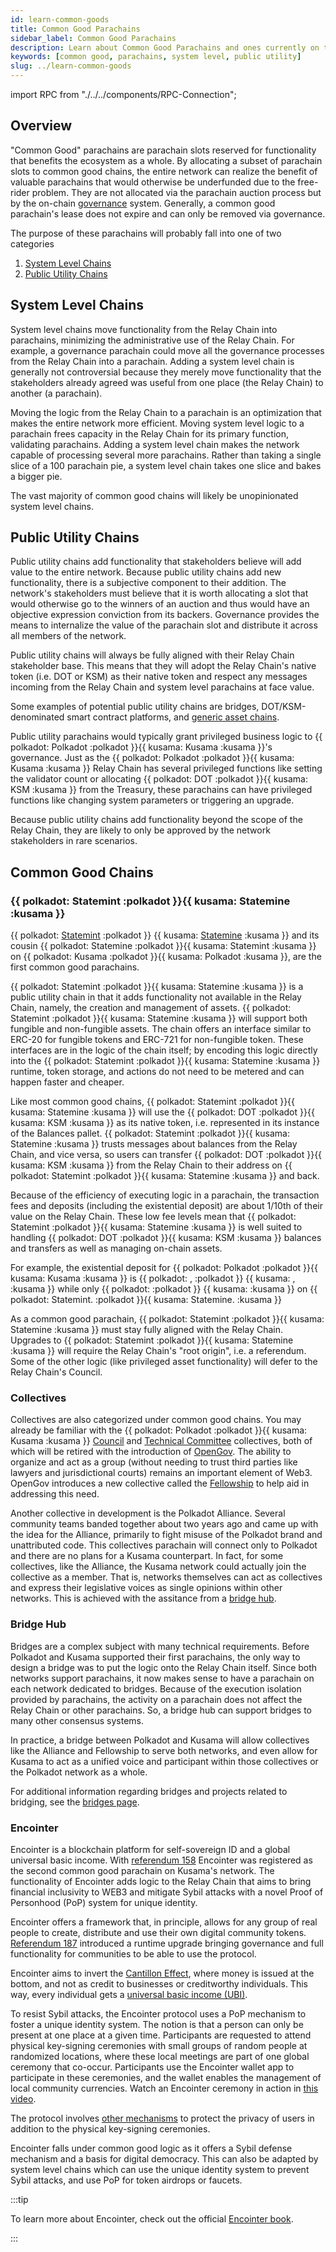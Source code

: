 ```yaml
---
id: learn-common-goods
title: Common Good Parachains
sidebar_label: Common Good Parachains
description: Learn about Common Good Parachains and ones currently on the network.
keywords: [common good, parachains, system level, public utility]
slug: ../learn-common-goods
---
```


import RPC from "./../../components/RPC-Connection";

## Overview

"Common Good" parachains are parachain slots reserved for functionality that benefits the ecosystem
as a whole. By allocating a subset of parachain slots to common good chains, the entire network can
realize the benefit of valuable parachains that would otherwise be underfunded due to the free-rider
problem. They are not allocated via the parachain auction process but by the on-chain
[governance](learn-governance.md) system. Generally, a common good parachain's lease does not expire
and can only be removed via governance.

The purpose of these parachains will probably fall into one of two categories

1. [System Level Chains](#system-level-chains)
2. [Public Utility Chains](#public-utility-chains)

## System Level Chains

System level chains move functionality from the Relay Chain into parachains, minimizing the
administrative use of the Relay Chain. For example, a governance parachain could move all the
governance processes from the Relay Chain into a parachain. Adding a system level chain is generally
not controversial because they merely move functionality that the stakeholders already agreed was
useful from one place (the Relay Chain) to another (a parachain).

Moving the logic from the Relay Chain to a parachain is an optimization that makes the entire
network more efficient. Moving system level logic to a parachain frees capacity in the Relay Chain
for its primary function, validating parachains. Adding a system level chain makes the network
capable of processing several more parachains. Rather than taking a single slice of a 100 parachain
pie, a system level chain takes one slice and bakes a bigger pie.

The vast majority of common good chains will likely be unopinionated system level chains.

## Public Utility Chains

Public utility chains add functionality that stakeholders believe will add value to the entire
network. Because public utility chains add new functionality, there is a subjective component to
their addition. The network's stakeholders must believe that it is worth allocating a slot that
would otherwise go to the winners of an auction and thus would have an objective expression
conviction from its backers. Governance provides the means to internalize the value of the parachain
slot and distribute it across all members of the network.

Public utility chains will always be fully aligned with their Relay Chain stakeholder base. This
means that they will adopt the Relay Chain's native token (i.e. DOT or KSM) as their native token
and respect any messages incoming from the Relay Chain and system level parachains at face value.

Some examples of potential public utility chains are bridges, DOT/KSM-denominated smart contract
platforms, and [generic asset chains](#statemint).

Public utility parachains would typically grant privileged business logic to
{{ polkadot: Polkadot :polkadot }}{{ kusama: Kusama :kusama }}'s governance. Just as the
{{ polkadot: Polkadot :polkadot }}{{ kusama: Kusama :kusama }} Relay Chain has several privileged
functions like setting the validator count or allocating
{{ polkadot: DOT :polkadot }}{{ kusama: KSM :kusama }} from the Treasury, these parachains can have
privileged functions like changing system parameters or triggering an upgrade.

Because public utility chains add functionality beyond the scope of the Relay Chain, they are likely
to only be approved by the network stakeholders in rare scenarios.

## Common Good Chains

### {{ polkadot: Statemint :polkadot }}{{ kusama: Statemine :kusama }}

{{ polkadot: [Statemint](https://github.com/paritytech/cumulus#statemint-) :polkadot }}
{{ kusama: [Statemine](https://github.com/paritytech/cumulus#statemint-) :kusama }} and its cousin
{{ polkadot: Statemine :polkadot }}{{ kusama: Statemint :kusama }} on
{{ polkadot: Kusama :polkadot }}{{ kusama: Polkadot :kusama }}, are the first common good
parachains.

{{ polkadot: Statemint :polkadot }}{{ kusama: Statemine :kusama }} is a public utility chain in that
it adds functionality not available in the Relay Chain, namely, the creation and management of
assets. {{ polkadot: Statemint :polkadot }}{{ kusama: Statemine :kusama }} will support both
fungible and non-fungible assets. The chain offers an interface similar to ERC-20 for fungible
tokens and ERC-721 for non-fungible token. These interfaces are in the logic of the chain itself; by
encoding this logic directly into the
{{ polkadot: Statemint :polkadot }}{{ kusama: Statemine :kusama }} runtime, token storage, and
actions do not need to be metered and can happen faster and cheaper.

Like most common good chains, {{ polkadot: Statemint :polkadot }}{{ kusama: Statemine :kusama }}
will use the {{ polkadot: DOT :polkadot }}{{ kusama: KSM :kusama }} as its native token, i.e.
represented in its instance of the Balances pallet.
{{ polkadot: Statemint :polkadot }}{{ kusama: Statemine :kusama }} trusts messages about balances
from the Relay Chain, and vice versa, so users can transfer
{{ polkadot: DOT :polkadot }}{{ kusama: KSM :kusama }} from the Relay Chain to their address on
{{ polkadot: Statemint :polkadot }}{{ kusama: Statemine :kusama }} and back.

Because of the efficiency of executing logic in a parachain, the transaction fees and deposits
(including the existential deposit) are about 1/10th of their value on the Relay Chain. These low
fee levels mean that {{ polkadot: Statemint :polkadot }}{{ kusama: Statemine :kusama }} is well
suited to handling {{ polkadot: DOT :polkadot }}{{ kusama: KSM :kusama }} balances and transfers as
well as managing on-chain assets.

For example, the existential deposit for
{{ polkadot: Polkadot :polkadot }}{{ kusama: Kusama :kusama }} is
{{ polkadot: <RPC network="polkadot" path="consts.balances.existentialDeposit" defaultValue={10000000000} filter="humanReadable"/>,  :polkadot }}
{{ kusama: <RPC network="kusama" path="consts.balances.existentialDeposit" defaultValue={333333333} filter="humanReadable"/>,  :kusama }}
while only
{{ polkadot: <RPC network="statemint" path="consts.balances.existentialDeposit" defaultValue={1000000000} filter="humanReadable"/>  :polkadot }}
{{ kusama: <RPC network="statemine" path="consts.balances.existentialDeposit" defaultValue={3333333} filter="humanReadable"/>  :kusama }}
on {{ polkadot: Statemint. :polkadot }}{{ kusama: Statemine. :kusama }}

As a common good parachain, {{ polkadot: Statemint :polkadot }}{{ kusama: Statemine :kusama }} must
stay fully aligned with the Relay Chain. Upgrades to
{{ polkadot: Statemint :polkadot }}{{ kusama: Statemine :kusama }} will require the Relay Chain's
"root origin", i.e. a referendum. Some of the other logic (like privileged asset functionality) will
defer to the Relay Chain's Council.

### Collectives

Collectives are also categorized under common good chains. You may already be familiar with the
{{ polkadot: Polkadot :polkadot }}{{ kusama: Kusama :kusama }}
[Council](./learn-governance.md#council) and
[Technical Committee](./learn-governance.md#technical-committee) collectives, both of which will be
retired with the introduction of [OpenGov](./learn-opengov.md). The ability to organize and act as a
group (without needing to trust third parties like lawyers and jurisdictional courts) remains an
important element of Web3. OpenGov introduces a new collective called the
[Fellowship](./learn-opengov.md#fellowship) to help aid in addressing this need.

Another collective in development is the Polkadot Alliance. Several community teams banded together
about two years ago and came up with the idea for the Alliance, primarily to fight misuse of the
Polkadot brand and unattributed code. This collectives parachain will connect only to Polkadot and
there are no plans for a Kusama counterpart. In fact, for some collectives, like the Alliance, the
Kusama network could actually join the collective as a member. That is, networks themselves can act
as collectives and express their legislative voices as single opinions within other networks. This
is achieved with the assitance from a [bridge hub](#bridges).

### Bridge Hub

Bridges are a complex subject with many technical requirements. Before Polkadot and Kusama supported
their first parachains, the only way to design a bridge was to put the logic onto the Relay Chain
itself. Since both networks support parachains, it now makes sense to have a parachain on each
network dedicated to bridges. Because of the execution isolation provided by parachains, the
activity on a parachain does not affect the Relay Chain or other parachains. So, a bridge hub can
support bridges to many other consensus systems.

In practice, a bridge between Polkadot and Kusama will allow collectives like the Alliance and
Fellowship to serve both networks, and even allow for Kusama to act as a unified voice and
participant within those collectives or the Polkadot network as a whole.

For additional information regarding bridges and projects related to bridging, see the
[bridges page](learn-bridges.md).

### Encointer

Encointer is a blockchain platform for self-sovereign ID and a global universal basic income. With
[referendum 158](https://kusama.polkassembly.io/referendum/158) Encointer was registered as the
second common good parachain on Kusama's network. The functionality of Encointer adds logic to the
Relay Chain that aims to bring financial inclusivity to WEB3 and mitigate Sybil attacks with a novel
Proof of Personhood (PoP) system for unique identity.

Encointer offers a framework that, in principle, allows for any group of real people to create,
distribute and use their own digital community tokens.
[Referendum 187](https://kusama.polkassembly.io/referendum/187) introduced a runtime upgrade
bringing governance and full functionality for communities to be able to use the protocol.

Encointer aims to invert the
[Cantillon Effect](https://www.newworldencyclopedia.org/entry/Richard_Cantillon), where money is
issued at the bottom, and not as credit to businesses or creditworthy individuals. This way, every
individual gets a [universal basic income (UBI)](https://book.encointer.org/economics-ubi.html).

To resist Sybil attacks, the Encointer protocol uses a PoP mechanism to foster a unique identity
system. The notion is that a person can only be present at one place at a given time. Participants
are requested to attend physical key-signing ceremonies with small groups of random people at
randomized locations, where these local meetings are part of one global ceremony that co-occur.
Participants use the Encointer wallet app to participate in these ceremonies, and the wallet enables
the management of local community currencies. Watch an Encointer ceremony in action in
[this video](https://www.youtube.com/watch?v=tcgpCCYBqko).

The protocol involves [other mechanisms](https://book.encointer.org/ssi.html#privacy-considerations)
to protect the privacy of users in addition to the physical key-signing ceremonies.

Encointer falls under common good logic as it offers a Sybil defense mechanism and a basis for
digital democracy. This can also be adapted by system level chains which can use the unique identity
system to prevent Sybil attacks, and use PoP for token airdrops or faucets.

:::tip

To learn more about Encointer, check out the official
[Encointer book](https://book.encointer.org/introduction.html).

:::
